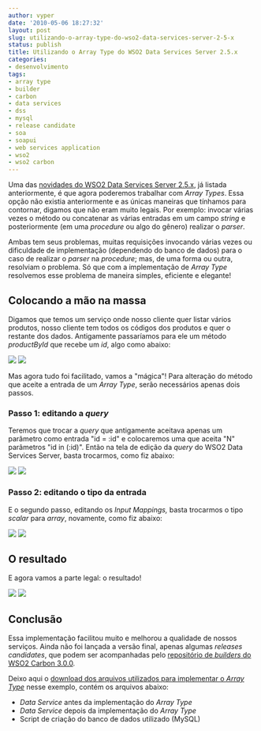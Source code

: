 ```yaml
---
author: vyper
date: '2010-05-06 18:27:32'
layout: post
slug: utilizando-o-array-type-do-wso2-data-services-server-2-5-x
status: publish
title: Utilizando o Array Type do WSO2 Data Services Server 2.5.x
categories:
- desenvolvimento
tags:
- array type
- builder
- carbon
- data services
- dss
- mysql
- release candidate
- soa
- soapui
- web services application
- wso2
- wso2 carbon
---
```


Uma das [novidades do WSO2 Data Services Server 2.5.x](/2010/04/novidades-do-proximo-wso2-data-services-server-2-5-x/), já listada anteriormente, é que
agora poderemos trabalhar com _Array Types_. Essa opção não existia
anteriormente e as únicas maneiras que tínhamos para contornar, digamos que
não eram muito legais. Por exemplo: invocar várias vezes o método ou
concatenar as várias entradas em um campo _string_ e posteriormente (em uma
_procedure_ ou algo do gênero) realizar o _parser_.

Ambas tem seus problemas, muitas requisições invocando várias vezes ou
dificuldade de implementação (dependendo do banco de dados) para o caso de
realizar o _parser_ na _procedure_; mas, de uma forma ou outra, resolviam o
problema. Só que com a implementação de _Array Type_ resolvemos esse problema
de maneira simples, eficiente e elegante!

## Colocando a mão na massa

Digamos que temos um serviço onde nosso cliente quer listar vários produtos,
nosso cliente tem todos os códigos dos produtos e quer o restante dos dados.
Antigamente passaríamos para ele um método _productById_ que recebe um _id_,
algo como abaixo:

[![](http://www.mcorp.com.br/wp-content/uploads/2010/05/try-it-method-productById-without-array-type-150x150.png)](http://www.mcorp.com.br/wp-content/uploads/2010/05/try-it-method-productById-without-array-type.png)
[![](http://www.mcorp.com.br/wp-content/uploads/2010/05/soap-ui-method-productById-without-array-type-150x150.png)](http://www.mcorp.com.br/wp-content/uploads/2010/05/soap-ui-method-productById-without-array-type.png)

Mas agora tudo foi facilitado, vamos a "mágica"! Para alteração do método que
aceite a entrada de um _Array Type_, serão necessários apenas dois passos.

### Passo 1: editando a _query_

Teremos que trocar a _query_ que antigamente aceitava apenas um parâmetro como
entrada "id = :id" e colocaremos uma que aceita "N" parâmetros "id in (:id)".
Então na tela de edição da _query_ do WSO2 Data Services Server, basta
trocarmos, como fiz abaixo:

[![](http://www.mcorp.com.br/wp-content/uploads/2010/05/query-without-array-150x150.png)](http://www.mcorp.com.br/wp-content/uploads/2010/05/query-without-array.png) [![](http://www.mcorp.com.br/wp-content/uploads/2010/05/query-with-array-150x150.png)](http://www.mcorp.com.br/wp-content/uploads/2010/05/query-with-array.png)


### Passo 2: editando o tipo da entrada

E o segundo passo, editando os _Input Mappings,_ basta trocarmos o tipo
_scalar_ para _array_, novamente, como fiz abaixo:

[![](http://www.mcorp.com.br/wp-content/uploads/2010/05/input-scalar-150x150.png)](http://www.mcorp.com.br/wp-content/uploads/2010/05/input-scalar.png) [![](http://www.mcorp.com.br/wp-content/uploads/2010/05/input-array-150x150.png)](http://www.mcorp.com.br/wp-content/uploads/2010/05/input-array.png)

  

## O resultado

E agora vamos a parte legal: o resultado!

[![](http://www.mcorp.com.br/wp-content/uploads/2010/05/try-it-method-productById-with-array-type-150x150.png)](http://www.mcorp.com.br/wp-content/uploads/2010/05/try-it-method-productById-with-array-type.png)
[![](http://www.mcorp.com.br/wp-content/uploads/2010/05/soap-ui-method-productById-with-array-type-150x150.png)](http://www.mcorp.com.br/wp-content/uploads/2010/05/soap-ui-method-productById-with-array-type.png)

  

## Conclusão

Essa implementação facilitou muito e melhorou a qualidade de nossos serviços.
Ainda não foi lançada a versão final, apenas algumas _releases candidates_,
que podem ser acompanhadas pelo [repositório de _builders_ do WSO2 Carbon 3.0.0](http://builder.wso2.org/~carbon/releases/carbon/3.0.0/).

Deixo aqui o [download dos arquivos utilizados para implementar o _Array Type_](http://www.mcorp.com.br/wp-content/uploads/2010/05/wso2tutorial-array-type.zip) nesse exemplo, contém os arquivos abaixo:

  * _Data Service_ antes da implementação do _Array Type_
  * _Data Service_ depois da implementação do _Array Type_
  * Script de criação do banco de dados utilizado (MySQL)

